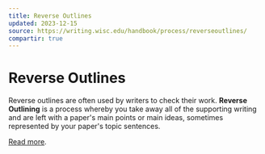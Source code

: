 ```yaml
---
title: Reverse Outlines
updated: 2023-12-15
source: https://writing.wisc.edu/handbook/process/reverseoutlines/
compartir: true
---
```


# Reverse Outlines

Reverse outlines are often used by writers to check their work. **Reverse Outlining** is a process whereby you take away all of the supporting writing and are left with a paper's main points or main ideas, sometimes represented by your paper's topic sentences.

[Read more](https://writing.wisc.edu/handbook/process/reverseoutlines/).
